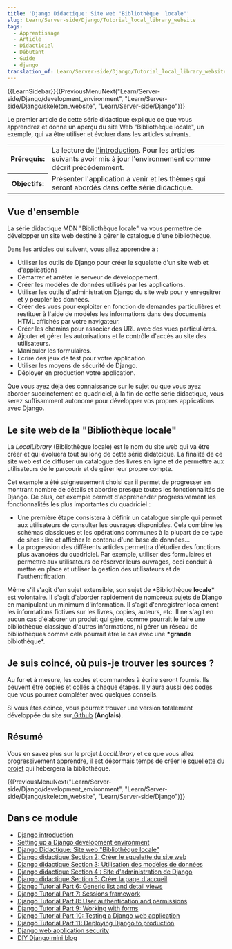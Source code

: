 ```yaml
---
title: 'Django Didactique: Site web "Bibliothèque  locale"'
slug: Learn/Server-side/Django/Tutorial_local_library_website
tags:
  - Apprentissage
  - Article
  - Didacticiel
  - Débutant
  - Guide
  - django
translation_of: Learn/Server-side/Django/Tutorial_local_library_website
---
```

{{LearnSidebar}}{{PreviousMenuNext("Learn/Server-side/Django/development_environment", "Learn/Server-side/Django/skeleton_website", "Learn/Server-side/Django")}}

Le premier article de cette série didactique explique ce que vous apprendrez et donne un aperçu du site Web "Bibliothèque locale", un exemple, qui va être utiliser et évoluer dans les articles suivants.

<table class="standard-table">
  <tbody>
    <tr>
      <th scope="row">Prérequis:</th>
      <td>
        La lecture de
        <a href="/fr/docs/Learn/Server-side/Django/Introduction"
          >l'introduction</a
        >. Pour les articles suivants avoir mis à jour l'environnement comme
        décrit précédemment. 
      </td>
    </tr>
    <tr>
      <th scope="row">Objectifs:</th>
      <td>
        Présenter l'application à venir et les thèmes qui seront abordés dans
        cette série didactique.
      </td>
    </tr>
  </tbody>
</table>

## Vue d'ensemble

La série didactique MDN "Bibliothèque locale" va vous permettre de développer un site web destiné à gérer le catalogue d'une bibliothèque.

Dans les articles qui suivent, vous allez apprendre à :

- Utiliser les outils de Django pour créer le squelette d'un site web et d'applications
- Démarrer et arrêter le serveur de développement.
- Créer les modèles de données utilisés par les applications.
- Utiliser les outils d'administration Django du site web pour y enregsitrer et y peupler les données.
- Créer des vues pour exploiter en fonction de demandes particulières et restituer à l'aide de modèles les informations dans des documents HTML affichés par votre navigateur.
- Créer les chemins pour associer des URL avec des vues particulières.
- Ajouter et gérer les autorisations et le contrôle d'accès au site des utilisateurs.
- Manipuler les formulaires.
- Ecrire des jeux de test pour votre application.
- Utiliser les moyens de sécurité de Django.
- Déployer en production votre application.

Que vous ayez déjà des connaissance sur le sujet ou que vous ayez aborder succinctement ce quadriciel, à la fin de cette série didactique, vous serez suffisamment autonome pour développer vos propres applications avec Django.

## Le site web de la "Bibliothèque locale"

La _LocalLibrary_ (Bibliothèque locale) est le nom du site web qui va être créer et qui évoluera tout au long de cette série didatcique. La finalité de ce site web est de diffuser un catalogue des livres en ligne et de permettre aux utilisateurs de le parcourir et de gérer leur propre compte.

Cet exemple a été soigneusement choisi car il permet de progresser en montrant nombre de détails et abordre presque toutes les fonctionnalités de Django. De plus, cet exemple permet d'appréhender progressivement les fonctionnalités les plus importantes du quadriciel :

- Une première étape consistera à définir un catalogue simple qui permet aux utilisateurs de consulter les ouvrages disponibles. Cela combine les schémas classiques et les opérations communes à la plupart de ce type de sites : lire et afficher le contenu d'une base de données...
- La progression des différents articles permettra d'étudier des fonctions plus avancées du quadriciel. Par exemple, utiliser des formulaires et permettre aux utilisateurs de réserver leurs ouvrages, ceci conduit à mettre en place et utiliser la gestion des utilisateurs et de l'authentification.

Même s'il s'agit d'un sujet extensible, son sujet de \*Bibliothèque **locale\*** est volontaire. Il s'agit d'aborder rapidement de nombreux sujets de Django en manipulant un minimum d'information. Il s'agit d'enregistrer localement les informations fictives sur les livres, copies, auteurs, etc. Il ne s'agit en aucun cas d'élaborer un produit qui gère, comme pourrait le faire une bibliothèque classique d'autres informations, ni gérer un réseau de bibliothèques comme cela pourrait être le cas avec une **\*grande** biblothèque\*.

## Je suis coincé, où puis-je trouver les sources ?

Au fur et à mesure, les codes et commandes à écrire seront fournis. Ils peuvent être copiés et collés à chaque étapes. Il y aura aussi des codes que vous pourrez compléter avec quelques conseils.

Si vous êtes coincé, vous pourrez trouver une version totalement développée du site sur[ Github](https://github.com/mdn/django-locallibrary-tutorial) (**Anglais**).

## Résumé

Vous en savez plus sur le projet _LocalLibrary_ et ce que vous allez progressivement apprendre, il est désormais temps de créer le [squellette du projet](/fr/docs/Learn/Server-side/Django/skeleton_website) qui hébergera la bibliothèque.

{{PreviousMenuNext("Learn/Server-side/Django/development_environment", "Learn/Server-side/Django/skeleton_website", "Learn/Server-side/Django")}}

## Dans ce module

- [Django introduction](/fr/docs/Learn/Server-side/Django/Introduction)
- [Setting up a Django development environment](/fr/docs/Learn/Server-side/Django/development_environment)
- [Django Didactique: Site web "Bibliothèque locale"](/fr/docs/Learn/Server-side/Django/Tutorial_local_library_website)
- [Django didactique Section 2: Créer le squelette du site web](/fr/docs/Learn/Server-side/Django/skeleton_website)
- [Django didactique Section 3: Utilisation des modèles de données](/fr/docs/Learn/Server-side/Django/Models)
- [Django didactique Section 4 : Site d'administration de Django](/fr/docs/Learn/Server-side/Django/Admin_site)
- [Django didactique Section 5: Créer la page d'accueil](/fr/docs/Learn/Server-side/Django/Home_page)
- [Django Tutorial Part 6: Generic list and detail views](/fr/docs/Learn/Server-side/Django/Generic_views)
- [Django Tutorial Part 7: Sessions framework](/fr/docs/Learn/Server-side/Django/Sessions)
- [Django Tutorial Part 8: User authentication and permissions](/fr/docs/Learn/Server-side/Django/Authentication)
- [Django Tutorial Part 9: Working with forms](/fr/docs/Learn/Server-side/Django/Forms)
- [Django Tutorial Part 10: Testing a Django web application](/fr/docs/Learn/Server-side/Django/Testing)
- [Django Tutorial Part 11: Deploying Django to production](/fr/docs/Learn/Server-side/Django/Deployment)
- [Django web application security](/fr/docs/Learn/Server-side/Django/web_application_security)
- [DIY Django mini blog](/fr/docs/Learn/Server-side/Django/django_assessment_blog)
